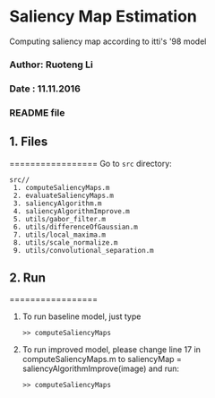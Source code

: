 # Saliency Map Estimation
Computing saliency map according to itti's '98 model

### Author: Ruoteng Li
### Date  : 11.11.2016
### README file

## 1. Files
=================
Go to ```src``` directory:
```
src//
 1. computeSaliencyMaps.m 
 2. evaluateSaliencyMaps.m
 3. saliencyAlgorithm.m
 4. saliencyAlgorithmImprove.m
 5. utils/gabor_filter.m
 6. utils/differenceOfGaussian.m
 7. utils/local_maxima.m
 8. utils/scale_normalize.m
 9. utils/convolutional_separation.m
```
## 2. Run
=================

1. To run baseline model, just type
   ```
   >> computeSaliencyMaps 
   ```

2. To run improved model, please change line 17 in computeSaliencyMaps.m to
   saliencyMap = saliencyAlgorithmImprove(image)
   and run: 
   ```
   >> computeSaliencyMaps
   ```
